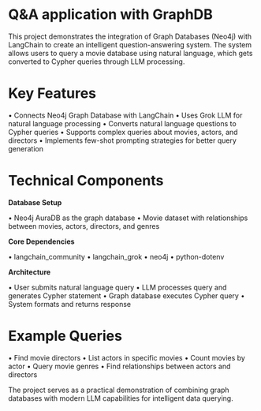 # Q&A application with GraphDB

This project demonstrates the integration of Graph Databases (Neo4j) with LangChain to create an intelligent question-answering system. The system allows users to query a movie database using natural language, which gets converted to Cypher queries through LLM processing.

# Key Features

• Connects Neo4j Graph Database with LangChain
• Uses Grok LLM for natural language processing
• Converts natural language questions to Cypher queries
• Supports complex queries about movies, actors, and directors
• Implements few-shot prompting strategies for better query generation

# Technical Components

**Database Setup**

• Neo4j AuraDB as the graph database
• Movie dataset with relationships between movies, actors, directors, and genres

**Core Dependencies**

• langchain_community
• langchain_grok
• neo4j
• python-dotenv

**Architecture**

• User submits natural language query
• LLM processes query and generates Cypher statement
• Graph database executes Cypher query
• System formats and returns response


# Example Queries

• Find movie directors
• List actors in specific movies
• Count movies by actor
• Query movie genres
• Find relationships between actors and directors

The project serves as a practical demonstration of combining graph databases with modern LLM capabilities for intelligent data querying.

